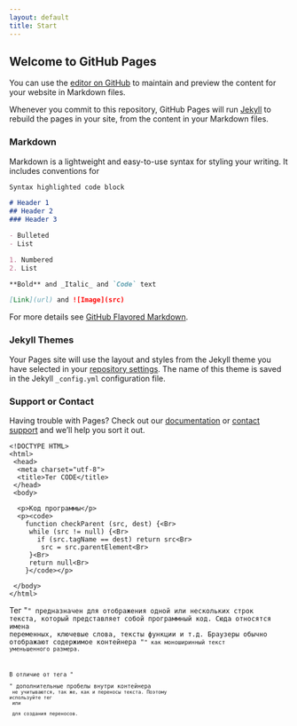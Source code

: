 ```yaml
---
layout: default
title: Start
---
```



## Welcome to GitHub Pages

You can use the [editor on GitHub](https://github.com/Entuazism/entuazism.github.io/edit/master/index.md) to maintain and preview the content for your website in Markdown files.

Whenever you commit to this repository, GitHub Pages will run [Jekyll](https://jekyllrb.com/) to rebuild the pages in your site, from the content in your Markdown files.

### Markdown

Markdown is a lightweight and easy-to-use syntax for styling your writing. It includes conventions for

```markdown
Syntax highlighted code block

# Header 1
## Header 2
### Header 3

- Bulleted
- List

1. Numbered
2. List

**Bold** and _Italic_ and `Code` text

[Link](url) and ![Image](src)
```

For more details see [GitHub Flavored Markdown](https://guides.github.com/features/mastering-markdown/).

### Jekyll Themes

Your Pages site will use the layout and styles from the Jekyll theme you have selected in your [repository settings](https://github.com/Entuazism/entuazism.github.io/settings). The name of this theme is saved in the Jekyll `_config.yml` configuration file.

### Support or Contact

Having trouble with Pages? Check out our [documentation](https://help.github.com/categories/github-pages-basics/) or [contact support](https://github.com/contact) and we’ll help you sort it out.


```
<!DOCTYPE HTML>
<html>
 <head>
  <meta charset="utf-8">
  <title>Тег CODE</title>
 </head>  
 <body> 

  <p>Код программы</p>
  <p><code>
    function checkParent (src, dest) {<Br>
     while (src != null) {<Br>
       if (src.tagName == dest) return src<Br>
        src = src.parentElement<Br>
     }<Br>
     return null<Br>
    }</code></p>

 </body>
</html>
```

Тег "<code>" предназначен для отображения одной или нескольких строк текста, который представляет собой программный код. Сюда относятся имена переменных, ключевые слова, тексты функции и т.д. 
Браузеры обычно отображают содержимое контейнера "<code>" как моноширинный текст уменьшенного размера.

В отличие от тега "<pre>" дополнительные пробелы внутри контейнера <code> не учитываются, так же, как и переносы текста. Поэтому используйте тег <br> или <p> для создания переносов.
